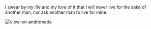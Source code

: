 I swear by my life and my love of it that I will never live for the sake of another man, nor ask another man to live for mine.

![view-on-andromeda](https://user-images.githubusercontent.com/410789/66600097-0c4cc600-eba5-11e9-838d-e8e760f04aac.jpg)
